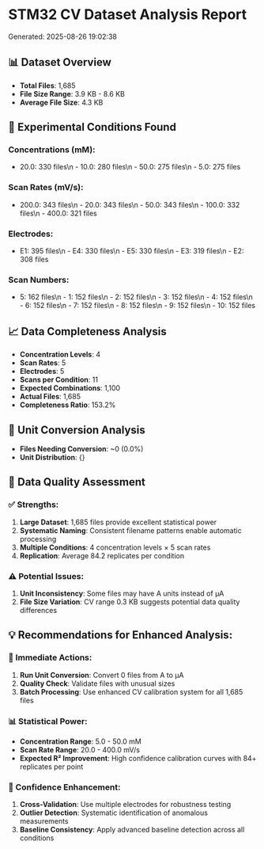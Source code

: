 
# STM32 CV Dataset Analysis Report
Generated: 2025-08-26 19:02:38

## 📊 Dataset Overview
- **Total Files**: 1,685
- **File Size Range**: 3.9 KB - 8.6 KB
- **Average File Size**: 4.3 KB

## 🧪 Experimental Conditions Found

### Concentrations (mM):
  - 20.0: 330 files\n  - 10.0: 280 files\n  - 50.0: 275 files\n  - 5.0: 275 files

### Scan Rates (mV/s):
  - 200.0: 343 files\n  - 20.0: 343 files\n  - 50.0: 343 files\n  - 100.0: 332 files\n  - 400.0: 321 files

### Electrodes:
  - E1: 395 files\n  - E4: 330 files\n  - E5: 330 files\n  - E3: 319 files\n  - E2: 308 files

### Scan Numbers:
  - 5: 162 files\n  - 1: 152 files\n  - 2: 152 files\n  - 3: 152 files\n  - 4: 152 files\n  - 6: 152 files\n  - 7: 152 files\n  - 8: 152 files\n  - 9: 152 files\n  - 10: 152 files

## 📈 Data Completeness Analysis
- **Concentration Levels**: 4
- **Scan Rates**: 5  
- **Electrodes**: 5
- **Scans per Condition**: 11
- **Expected Combinations**: 1,100
- **Actual Files**: 1,685
- **Completeness Ratio**: 153.2%

## 🔧 Unit Conversion Analysis
- **Files Needing Conversion**: ~0 (0.0%)
- **Unit Distribution**: {}

## 🎯 Data Quality Assessment

### ✅ Strengths:
1. **Large Dataset**: 1,685 files provide excellent statistical power
2. **Systematic Naming**: Consistent filename patterns enable automatic processing
3. **Multiple Conditions**: 4 concentration levels × 5 scan rates
4. **Replication**: Average 84.2 replicates per condition

### ⚠️ Potential Issues:
1. **Unit Inconsistency**: Some files may have A units instead of µA
2. **File Size Variation**: CV range 0.3 KB suggests potential data quality differences

## 💡 Recommendations for Enhanced Analysis:

### 🚀 Immediate Actions:
1. **Run Unit Conversion**: Convert 0 files from A to µA
2. **Quality Check**: Validate files with unusual sizes
3. **Batch Processing**: Use enhanced CV calibration system for all 1,685 files

### 📊 Statistical Power:
- **Concentration Range**: 5.0 - 50.0 mM
- **Scan Rate Range**: 20.0 - 400.0 mV/s
- **Expected R² Improvement**: High confidence calibration curves with 84+ replicates per point

### 🎯 Confidence Enhancement:
1. **Cross-Validation**: Use multiple electrodes for robustness testing
2. **Outlier Detection**: Systematic identification of anomalous measurements
3. **Baseline Consistency**: Apply advanced baseline detection across all conditions
